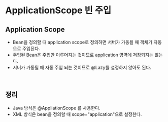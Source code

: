 # ApplicationScope 빈 주입

## Application Scope

- Bean을 정의할 때 application scope로 정의하면 서버가 가동될 때 객체가 자동으로 주입된다.
- 주입된 Bean은 주입만 이루어지는 것이므로 application 영역에 저장되지는 않는다.
- 서버가 가동될 때 자동 주입 되는 것이므로 @Lazy를 설정하지 않아도 된다.

<br>

## 정리

- Java 방식은 @AppliationScope 를 사용한다.
- XML 방식은 bean을 정의할 때 scope="application"으로 설정한다.